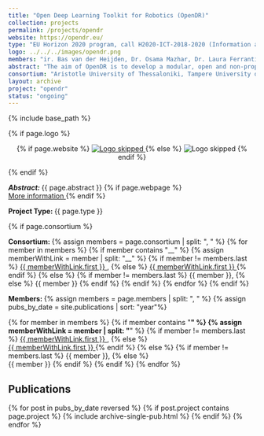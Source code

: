 ```yaml
---
title: "Open Deep Learning Toolkit for Robotics (OpenDR)"
collection: projects
permalink: /projects/opendr
website: https://opendr.eu/
type: "EU Horizon 2020 program, call H2020-ICT-2018-2020 (Information and Communication Technologies); 2019 – 2022"
logo: ../../../images/opendr.png
members: "ir. Bas van der Heijden, Dr. Osama Mazhar, Dr. Laura Ferranti__http://lauraferranti.com/, Dr.-Ing. Jens Kober__http://www.jenskober.de, prof.dr. Robert Babuška__http://www.robertbabuska.com/"
abstract: "The aim of OpenDR is to develop a modular, open and non-proprietary deep learning toolkit for robotics. We will provide a set of software functions, packages and utilities to help roboticists develop and test robotic applications that incorporate deep learning. OpenDR will enable linking robotics applications to software libraries such as tensorflow and the ROS operating environment. We focus on the AI and cognition core technology in order to give robotic systems the ability to interact with people and environments by means of deep-learning methods for active perception, cognition and decisions making. OpenDR will enlarge the range of robotics applications making use of deep learning, which will be demonstrated in the applications areas of healthcare, agri-food and agile production."
consortium: "Aristotle University of Thessaloniki, Tampere University of Technology, Aarhus University, Delft University of Technology, Albert-Ludwigs-Universität Freiburg, Cyberbotics Ltd., PAL Robotics S.L., Agro Intelligence ApS"
layout: archive
project: "opendr"
status: "ongoing"
---
```

{% include base_path %}

{% if page.logo %}
<p align="center">
{% if page.website %}
<a href="{{ page.website }}"> <img src="{{  page.logo }}" alt="Logo skipped" style="max-height:200px"/> </a>
{% else %}
<img src="{{  page.logo }}" alt="Logo skipped" />
{% endif %}
</p>
{% endif %}

<p> <strong> <em> Abstract: </em> </strong> {{ page.abstract }}
    {% if page.webpage %}
        <a href="{{ page.website}}"> <br> More information </a>
    {% endif %}
</p>

<p> <strong> Project Type: </strong> {{ page.type }}</p>

{% if page.consortium  %}
<p> <strong> Consortium: </strong>
{% assign members = page.consortium | split: ", " %}
{% for member in members %}
{% if member contains "__" %}
{% assign memberWithLink  = member | split: "__" %}
{% if member != members.last %}
<a href="{{ memberWithLink.last }}">{{ memberWithLink.first }} </a>,
{% else %}    
<a href="{{ memberWithLink.last }}">{{ memberWithLink.first }} </a>
{% endif %}
{% else %}
{% if member != members.last %}
{{ member }},
{% else %}    
{{ member }}
{% endif %}
{% endif %}
{% endfor %}
{% endif  %}

<p> <strong> Members: </strong>  
{% assign members = page.members | split: ", " %}
{% assign pubs_by_date = site.publications | sort: "year"%}

{% for member in members %}
{% if member contains "__" %}
{% assign memberWithLink  = member | split: "__" %}
{% if member != members.last %}
<a href="{{ memberWithLink.last }}">{{ memberWithLink.first }} </a>,
{% else %}    
<a href="{{ memberWithLink.last }}">{{ memberWithLink.first }} </a>
{% endif %}
{% else %}
{% if member != members.last %}
{{ member }},
{% else %}    
{{ member }}
{% endif %}
{% endif %}
{% endfor %}
</p>

<h2> Publications </h2>

{% for post in pubs_by_date reversed %}
{% if post.project contains page.project %}
{% include archive-single-pub.html %}
{% endif %}
{% endfor %}
